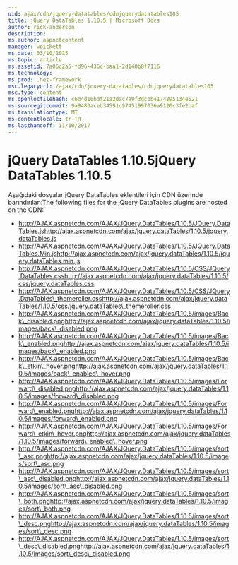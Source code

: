 ```yaml
---
uid: ajax/cdn/jquery-datatables/cdnjquerydatatables105
title: jQuery DataTables 1.10.5 | Microsoft Docs
author: rick-anderson
description: 
ms.author: aspnetcontent
manager: wpickett
ms.date: 03/10/2015
ms.topic: article
ms.assetid: 7a06c2a5-fd96-436c-baa1-2d148b8f7116
ms.technology: 
ms.prod: .net-framework
msc.legacyurl: /ajax/cdn/jquery-datatables/cdnjquerydatatables105
msc.type: content
ms.openlocfilehash: c6d4d10bdf21a2dac7a9f3dcbb4174895134e521
ms.sourcegitcommit: 9a9483aceb34591c97451997036a9120c3fe2baf
ms.translationtype: MT
ms.contentlocale: tr-TR
ms.lasthandoff: 11/10/2017
---
```

<a name="jquery-datatables-1105"></a><span data-ttu-id="f8514-102">jQuery DataTables 1.10.5</span><span class="sxs-lookup"><span data-stu-id="f8514-102">jQuery DataTables 1.10.5</span></span>
====================
<span data-ttu-id="f8514-103">Aşağıdaki dosyalar jQuery DataTables eklentileri için CDN üzerinde barındırılan:</span><span class="sxs-lookup"><span data-stu-id="f8514-103">The following files for the jQuery DataTables plugins are hosted on the CDN:</span></span>

- <span data-ttu-id="f8514-104">http://AJAX.aspnetcdn.com/AJAX/JQuery.DataTables/1.10.5/JQuery.DataTables.js</span><span class="sxs-lookup"><span data-stu-id="f8514-104">http://ajax.aspnetcdn.com/ajax/jquery.dataTables/1.10.5/jquery.dataTables.js</span></span>
- <span data-ttu-id="f8514-105">http://AJAX.aspnetcdn.com/AJAX/JQuery.DataTables/1.10.5/JQuery.DataTables.Min.js</span><span class="sxs-lookup"><span data-stu-id="f8514-105">http://ajax.aspnetcdn.com/ajax/jquery.dataTables/1.10.5/jquery.dataTables.min.js</span></span>
- <span data-ttu-id="f8514-106">http://AJAX.aspnetcdn.com/AJAX/JQuery.DataTables/1.10.5/CSS/JQuery.DataTables.css</span><span class="sxs-lookup"><span data-stu-id="f8514-106">http://ajax.aspnetcdn.com/ajax/jquery.dataTables/1.10.5/css/jquery.dataTables.css</span></span>
- <span data-ttu-id="f8514-107">http://AJAX.aspnetcdn.com/AJAX/JQuery.DataTables/1.10.5/CSS/JQuery.DataTables\_themeroller.css</span><span class="sxs-lookup"><span data-stu-id="f8514-107">http://ajax.aspnetcdn.com/ajax/jquery.dataTables/1.10.5/css/jquery.dataTables\_themeroller.css</span></span>
- <span data-ttu-id="f8514-108">http://AJAX.aspnetcdn.com/AJAX/JQuery.DataTables/1.10.5/images/Back\_disabled.png</span><span class="sxs-lookup"><span data-stu-id="f8514-108">http://ajax.aspnetcdn.com/ajax/jquery.dataTables/1.10.5/images/back\_disabled.png</span></span>
- <span data-ttu-id="f8514-109">http://AJAX.aspnetcdn.com/AJAX/JQuery.DataTables/1.10.5/images/Back\_enabled.png</span><span class="sxs-lookup"><span data-stu-id="f8514-109">http://ajax.aspnetcdn.com/ajax/jquery.dataTables/1.10.5/images/back\_enabled.png</span></span>
- <span data-ttu-id="f8514-110">http://AJAX.aspnetcdn.com/AJAX/JQuery.DataTables/1.10.5/images/Back\_etkin\_hover.png</span><span class="sxs-lookup"><span data-stu-id="f8514-110">http://ajax.aspnetcdn.com/ajax/jquery.dataTables/1.10.5/images/back\_enabled\_hover.png</span></span>
- <span data-ttu-id="f8514-111">http://AJAX.aspnetcdn.com/AJAX/JQuery.DataTables/1.10.5/images/Forward\_disabled.png</span><span class="sxs-lookup"><span data-stu-id="f8514-111">http://ajax.aspnetcdn.com/ajax/jquery.dataTables/1.10.5/images/forward\_disabled.png</span></span>
- <span data-ttu-id="f8514-112">http://AJAX.aspnetcdn.com/AJAX/JQuery.DataTables/1.10.5/images/Forward\_enabled.png</span><span class="sxs-lookup"><span data-stu-id="f8514-112">http://ajax.aspnetcdn.com/ajax/jquery.dataTables/1.10.5/images/forward\_enabled.png</span></span>
- <span data-ttu-id="f8514-113">http://AJAX.aspnetcdn.com/AJAX/JQuery.DataTables/1.10.5/images/Forward\_etkin\_hover.png</span><span class="sxs-lookup"><span data-stu-id="f8514-113">http://ajax.aspnetcdn.com/ajax/jquery.dataTables/1.10.5/images/forward\_enabled\_hover.png</span></span>
- <span data-ttu-id="f8514-114">http://AJAX.aspnetcdn.com/AJAX/JQuery.DataTables/1.10.5/images/sort\_asc.png</span><span class="sxs-lookup"><span data-stu-id="f8514-114">http://ajax.aspnetcdn.com/ajax/jquery.dataTables/1.10.5/images/sort\_asc.png</span></span>
- <span data-ttu-id="f8514-115">http://AJAX.aspnetcdn.com/AJAX/JQuery.DataTables/1.10.5/images/sort\_asc\_disabled.png</span><span class="sxs-lookup"><span data-stu-id="f8514-115">http://ajax.aspnetcdn.com/ajax/jquery.dataTables/1.10.5/images/sort\_asc\_disabled.png</span></span>
- <span data-ttu-id="f8514-116">http://AJAX.aspnetcdn.com/AJAX/JQuery.DataTables/1.10.5/images/sort\_both.png</span><span class="sxs-lookup"><span data-stu-id="f8514-116">http://ajax.aspnetcdn.com/ajax/jquery.dataTables/1.10.5/images/sort\_both.png</span></span>
- <span data-ttu-id="f8514-117">http://AJAX.aspnetcdn.com/AJAX/JQuery.DataTables/1.10.5/images/sort\_desc.png</span><span class="sxs-lookup"><span data-stu-id="f8514-117">http://ajax.aspnetcdn.com/ajax/jquery.dataTables/1.10.5/images/sort\_desc.png</span></span>
- <span data-ttu-id="f8514-118">http://AJAX.aspnetcdn.com/AJAX/JQuery.DataTables/1.10.5/images/sort\_desc\_disabled.png</span><span class="sxs-lookup"><span data-stu-id="f8514-118">http://ajax.aspnetcdn.com/ajax/jquery.dataTables/1.10.5/images/sort\_desc\_disabled.png</span></span>

